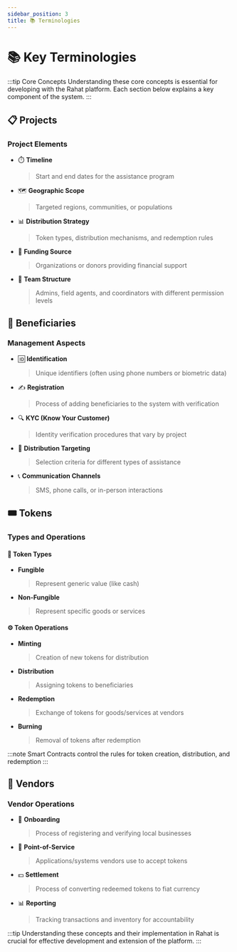 ```yaml
---
sidebar_position: 3
title: 📚 Terminologies
---
```


# 📚 Key Terminologies

:::tip Core Concepts
Understanding these core concepts is essential for developing with the Rahat platform. Each section below explains a key component of the system.
:::

## 📋 Projects

<div className="concept-box">

### Project Elements
- ⏱️ **Timeline**
  > Start and end dates for the assistance program
- 🗺️ **Geographic Scope**
  > Targeted regions, communities, or populations
- 📊 **Distribution Strategy**
  > Token types, distribution mechanisms, and redemption rules
- 💎 **Funding Source**
  > Organizations or donors providing financial support
- 👥 **Team Structure**
  > Admins, field agents, and coordinators with different permission levels

</div>

## 👥 Beneficiaries

<div className="concept-box">

### Management Aspects
- 🆔 **Identification**
  > Unique identifiers (often using phone numbers or biometric data)
- ✍️ **Registration**
  > Process of adding beneficiaries to the system with verification
- 🔍 **KYC (Know Your Customer)**
  > Identity verification procedures that vary by project
- 🎯 **Distribution Targeting**
  > Selection criteria for different types of assistance
- 📞 **Communication Channels**
  > SMS, phone calls, or in-person interactions

</div>

## 🎟️ Tokens

<div className="concept-box">

### Types and Operations

<div className="token-types">

#### 💱 Token Types
- **Fungible**
  > Represent generic value (like cash)
- **Non-Fungible**
  > Represent specific goods or services

#### ⚙️ Token Operations
- **Minting**
  > Creation of new tokens for distribution
- **Distribution**
  > Assigning tokens to beneficiaries
- **Redemption**
  > Exchange of tokens for goods/services at vendors
- **Burning**
  > Removal of tokens after redemption

</div>

:::note
Smart Contracts control the rules for token creation, distribution, and redemption
:::

</div>

## 🏪 Vendors

<div className="concept-box">

### Vendor Operations
- 📝 **Onboarding**
  > Process of registering and verifying local businesses
- 🏧 **Point-of-Service**
  > Applications/systems vendors use to accept tokens
- 💵 **Settlement**
  > Process of converting redeemed tokens to fiat currency
- 📊 **Reporting**
  > Tracking transactions and inventory for accountability

</div>


:::tip
Understanding these concepts and their implementation in Rahat is crucial for effective development and extension of the platform.
:::


